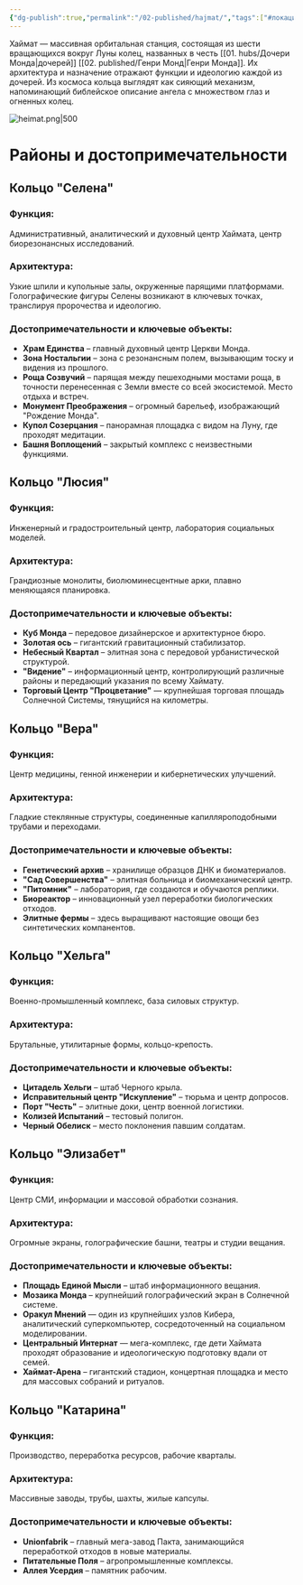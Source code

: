 ```yaml
---
{"dg-publish":true,"permalink":"/02-published/hajmat/","tags":["#локация"]}
---
```


Хаймат — массивная орбитальная станция, состоящая из шести вращающихся вокруг Луны колец, названных в честь [[01. hubs/Дочери Монда\|дочерей]] [[02. published/Генри Монд\|Генри Монда]]. Их архитектура и назначение отражают функции и идеологию каждой из дочерей. Из космоса кольца выглядят как сияющий механизм, напоминающий библейское описание ангела с множеством глаз и огненных колец.

![heimat.png|500](/img/user/09.%20files/heimat.png)
# Районы и достопримечательности

## Кольцо "Селена"

### Функция:
Административный, аналитический и духовный центр Хаймата, центр биорезонансных исследований.  
### Архитектура: 
Узкие шпили и купольные залы, окруженные парящими платформами. Голографические фигуры Селены возникают в ключевых точках, транслируя пророчества и идеологию.

### Достопримечательности и ключевые объекты:

- **Храм Единства** – главный духовный центр Церкви Монда.  
- **Зона Ностальгии** – зона с резонансным полем, вызывающим тоску и видения из прошлого.  
- **Роща Созвучий** – парящая между пешеходными мостами роща, в точности перенесенная с Земли вместе со всей экосистемой. Место отдыха и встреч.  
- **Монумент Преображения** – огромный барельеф, изображающий "Рождение Монда".  
- **Купол Созерцания** – панорамная площадка с видом на Луну, где проходят медитации.  
- **Башня Воплощений** – закрытый комплекс с неизвестными функциями.

## Кольцо "Люсия"

### Функция: 
Инженерный и градостроительный центр, лаборатория социальных моделей.  
### Архитектура: 
Грандиозные монолиты, биолюминесцентные арки, плавно меняющаяся планировка.
### Достопримечательности и ключевые объекты:
- **Куб Монда** – передовое дизайнерское и архитектурное бюро.  
- **Золотая ось** – гигантский гравитационный стабилизатор.  
- **Небесный Квартал** – элитная зона с передовой урбанистической структурой.  
- **"Видение"** – информационный центр, контролирующий различные районы и передающий указания по всему Хаймату.  
- **Торговый Центр "Процветание"** — крупнейшая торговая площадь Солнечной Системы, тянущийся на километры.

## Кольцо "Вера"

### Функция: 
Центр медицины, генной инженерии и кибернетических улучшений.  
### Архитектура: 
Гладкие стеклянные структуры, соединенные капилляроподобными трубами и переходами.
### Достопримечательности и ключевые объекты:
- **Генетический архив** – хранилище образцов ДНК и биоматериалов.  
- **"Сад Совершенства"** – элитная больница и биомеханический центр.  
- **"Питомник"** – лаборатория, где создаются и обучаются реплики.  
- **Биореактор** – инновационный узел переработки биологических отходов.
- **Элитные фермы** – здесь выращивают настоящие овощи без синтетических компанентов.

## Кольцо "Хельга"
### Функция: 
Военно-промышленный комплекс, база силовых структур.  
### Архитектура: 
Брутальные, утилитарные формы, кольцо-крепость.
### Достопримечательности и ключевые объекты:
- **Цитадель Хельги** – штаб Черного крыла.  
- **Исправительный центр "Искупление"** – тюрьма и центр допросов.  
- **Порт "Честь"** – элитные доки, центр военной логистики.  
- **Колизей Испытаний** – тестовый полигон.  
- **Черный Обелиск** – место поклонения павшим солдатам.

## Кольцо "Элизабет"
### Функция: 
Центр СМИ, информации и массовой обработки сознания.  
### Архитектура: 
Огромные экраны, голографические башни, театры и студии вещания.
### Достопримечательности и ключевые объекты:
- **Площадь Единой Мысли** – штаб информационного вещания.  
- **Мозаика Монда** – крупнейший голографический экран в Солнечной системе.  
- **Оракул Мнений** — один из крупнейших узлов Кибера, аналитический суперкомпьютер, сосредоточенный на социальном моделировании.  
- **Центральный Интернат** — мега-комплекс, где дети Хаймата проходят образование и идеологическую подготовку вдали от семей.  
- **Хаймат-Арена** – гигантский стадион, концертная площадка и место для массовых собраний и ритуалов.

## Кольцо "Катарина"
### Функция: 
Производство, переработка ресурсов, рабочие кварталы.  
### Архитектура: 
Массивные заводы, трубы, шахты, жилые капсулы.
### Достопримечательности и ключевые объекты:
- **Unionfabrik** – главный мега-завод Пакта, занимающийся переработкой отходов в новые материалы.  
- **Питательные Поля** – агропромышленные комплексы.  
- **Аллея Усердия** – памятник рабочим.